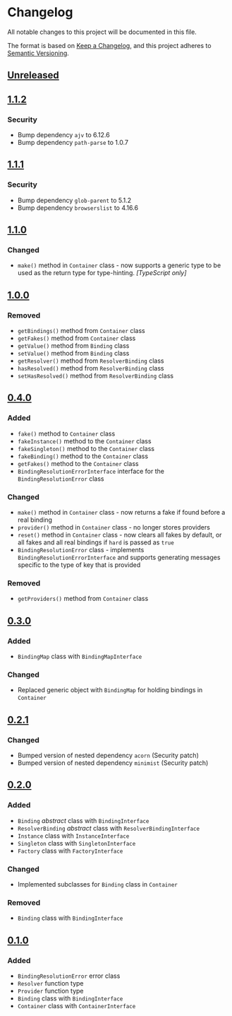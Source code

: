 # Changelog
All notable changes to this project will be documented in this file.

The format is based on [Keep a Changelog](https://keepachangelog.com/en/1.0.0/),
and this project adheres to [Semantic Versioning](https://semver.org/spec/v2.0.0.html).

## [Unreleased]

## [1.1.2]
### Security
- Bump dependency `ajv` to 6.12.6
- Bump dependency `path-parse` to 1.0.7

## [1.1.1]
### Security
- Bump dependency `glob-parent` to 5.1.2
- Bump dependency `browserslist` to 4.16.6

## [1.1.0]
### Changed
- `make()` method in `Container` class - now supports a generic type to be used as the return type for type-hinting. _[TypeScript only]_

## [1.0.0]
### Removed
- `getBindings()` method from `Container` class
- `getFakes()` method from `Container` class
- `getValue()` method from `Binding` class
- `setValue()` method from `Binding` class
- `getResolver()` method from `ResolverBinding` class
- `hasResolved()` method from `ResolverBinding` class
- `setHasResolved()` method from `ResolverBinding` class

## [0.4.0]
### Added
- `fake()` method to `Container` class
- `fakeInstance()` method to the `Container` class
- `fakeSingleton()` method to the `Container` class
- `fakeBinding()` method to the `Container` class
- `getFakes()` method to the `Container` class
- `BindingResolutionErrorInterface` interface for the `BindingResolutionError` class

### Changed
- `make()` method in `Container` class - now returns a fake if found before a real binding
- `provider()` method in `Container` class - no longer stores providers
- `reset()` method in `Container` class - now clears all fakes by default, or all fakes and all real bindings if `hard` is passed as `true`
- `BindingResolutionError` class - implements `BindingResolutionErrorInterface` and supports generating messages specific to the type of key that is provided

### Removed
- `getProviders()` method from `Container` class

## [0.3.0]
### Added
- `BindingMap` class with `BindingMapInterface`

### Changed
- Replaced generic object with `BindingMap` for holding bindings in `Container`

## [0.2.1]
### Changed
- Bumped version of nested dependency `acorn` (Security patch)
- Bumped version of nested dependency `minimist` (Security patch)

## [0.2.0]
### Added
- `Binding` _abstract_ class with `BindingInterface`
- `ResolverBinding` _abstract_ class with `ResolverBindingInterface`
- `Instance` class with `InstanceInterface`
- `Singleton` class with `SingletonInterface`
- `Factory` class with `FactoryInterface`

### Changed
- Implemented subclasses for `Binding` class in `Container`

### Removed
- `Binding` class with `BindingInterface`

## [0.1.0]
### Added
- `BindingResolutionError` error class
- `Resolver` function type
- `Provider` function type
- `Binding` class with `BindingInterface`
- `Container` class with `ContainerInterface`

[Unreleased]: https://github.com/halliganjs/service-container/compare/v1.1.2...HEAD
[1.1.2]: https://github.com/halliganjs/service-container/compare/v1.1.1...v1.1.2
[1.1.1]: https://github.com/halliganjs/service-container/compare/v1.1.0...v1.1.1
[1.1.0]: https://github.com/halliganjs/service-container/compare/v1.0.0...v1.1.0
[1.0.0]: https://github.com/halliganjs/service-container/compare/v0.4.0...v1.0.0
[0.4.0]: https://github.com/halliganjs/service-container/compare/v0.3.0...v0.4.0
[0.3.0]: https://github.com/halliganjs/service-container/compare/v0.2.1...v0.3.0
[0.2.1]: https://github.com/halliganjs/service-container/compare/v0.2.0...v0.2.1
[0.2.0]: https://github.com/halliganjs/service-container/compare/v0.1.0...v0.2.0
[0.1.0]: https://github.com/halliganjs/service-container/releases/tag/v0.1.0
